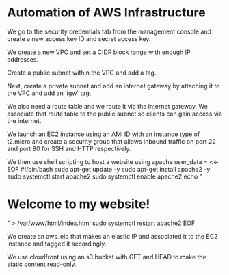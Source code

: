 # Automation of AWS Infrastructure
We go to the security credentials tab from the management console and create a new access key ID and secret access key.

We create a new VPC and set a CIDR block range with enough IP addresses.

Create a public subnet within the VPC and add a tag.

Next, create a private subnet and add an internet gateway by attaching it to the VPC and add an 'igw' tag.

We also need a route table and we route it via the internet gateway. We associate that route table to the public subnet so clients can gain access via the internet.

We launch an EC2 instance using an AMI ID with an instance type of t2.micro and create a security group that allows inbound traffic on port 22 and port 80 for SSH and HTTP respectively.

We then use shell scripting to host a website using apache
    user_data = <<-EOF
        #!/bin/bash
        sudo apt-get update -y
        sudo apt-get install apache2 -y
        sudo systemctl start apache2
        sudo systemctl enable apache2
        echo "<html><body><h1>Welcome to my website!</h1></body></html>" > /var/www/html/index.html
        sudo systemctl restart apache2
    EOF

We create an aws_eip that makes an elastic IP and associated it to the EC2 instance and tagged it accordingly.

We use cloudfront using an s3 bucket with GET and HEAD to make the static content read-only.
